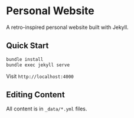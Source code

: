 # Personal Website

A retro-inspired personal website built with Jekyll.

## Quick Start

```bash
bundle install
bundle exec jekyll serve
```

Visit `http://localhost:4000`

## Editing Content

All content is in `_data/*.yml` files.


